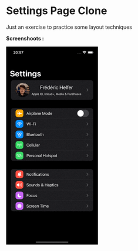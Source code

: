 # Settings Page Clone

Just an exercise to practice some layout techniques

**Screenshoots :**

<img src="screenshot/screenshot1.gif" width="250"/>
